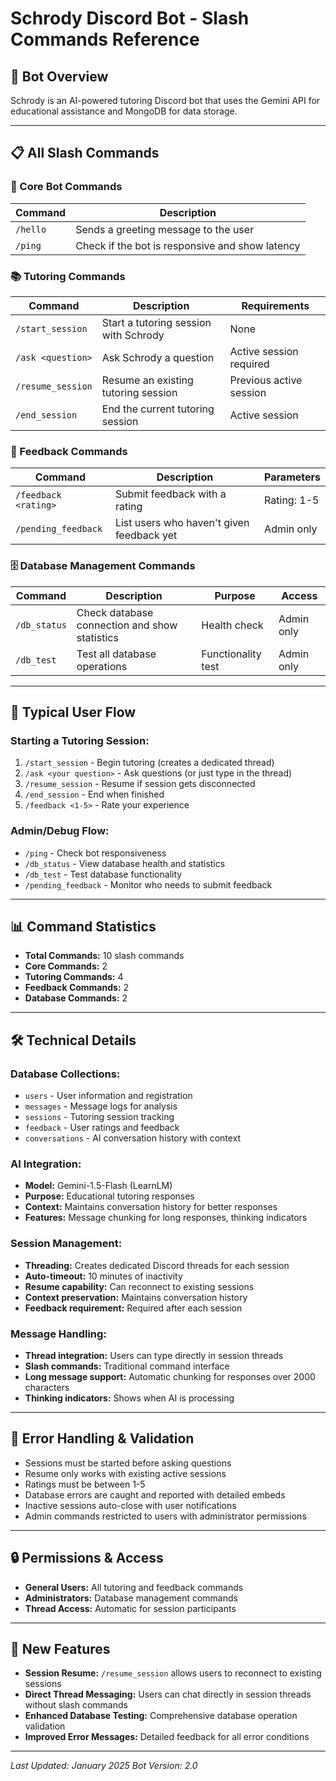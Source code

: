 
# Schrody Discord Bot - Slash Commands Reference

## 🤖 **Bot Overview**
Schrody is an AI-powered tutoring Discord bot that uses the Gemini API for educational assistance and MongoDB for data storage.

---

## 📋 **All Slash Commands**

### **🎯 Core Bot Commands**
| Command | Description |
|---------|-------------|
| `/hello` | Sends a greeting message to the user |
| `/ping` | Check if the bot is responsive and show latency |

### **📚 Tutoring Commands**
| Command | Description | Requirements |
|---------|-------------|--------------|
| `/start_session` | Start a tutoring session with Schrody | None |
| `/ask <question>` | Ask Schrody a question | Active session required |
| `/resume_session` | Resume an existing tutoring session | Previous active session |
| `/end_session` | End the current tutoring session | Active session |

### **💬 Feedback Commands**
| Command | Description | Parameters |
|---------|-------------|------------|
| `/feedback <rating>` | Submit feedback with a rating | Rating: 1-5 |
| `/pending_feedback` | List users who haven't given feedback yet | Admin only |

### **🗄️ Database Management Commands**
| Command | Description | Purpose | Access |
|---------|-------------|---------|--------|
| `/db_status` | Check database connection and show statistics | Health check | Admin only |
| `/db_test` | Test all database operations | Functionality test | Admin only |

---

## 🔄 **Typical User Flow**

### **Starting a Tutoring Session:**
1. `/start_session` - Begin tutoring (creates a dedicated thread)
2. `/ask <your question>` - Ask questions (or just type in the thread)
3. `/resume_session` - Resume if session gets disconnected
4. `/end_session` - End when finished
5. `/feedback <1-5>` - Rate your experience

### **Admin/Debug Flow:**
- `/ping` - Check bot responsiveness
- `/db_status` - View database health and statistics
- `/db_test` - Test database functionality
- `/pending_feedback` - Monitor who needs to submit feedback

---

## 📊 **Command Statistics**
- **Total Commands:** 10 slash commands
- **Core Commands:** 2
- **Tutoring Commands:** 4
- **Feedback Commands:** 2
- **Database Commands:** 2

---

## 🛠️ **Technical Details**

### **Database Collections:**
- `users` - User information and registration
- `messages` - Message logs for analysis
- `sessions` - Tutoring session tracking
- `feedback` - User ratings and feedback
- `conversations` - AI conversation history with context

### **AI Integration:**
- **Model:** Gemini-1.5-Flash (LearnLM)
- **Purpose:** Educational tutoring responses
- **Context:** Maintains conversation history for better responses
- **Features:** Message chunking for long responses, thinking indicators

### **Session Management:**
- **Threading:** Creates dedicated Discord threads for each session
- **Auto-timeout:** 10 minutes of inactivity
- **Resume capability:** Can reconnect to existing sessions
- **Context preservation:** Maintains conversation history
- **Feedback requirement:** Required after each session

### **Message Handling:**
- **Thread integration:** Users can type directly in session threads
- **Slash commands:** Traditional command interface
- **Long message support:** Automatic chunking for responses over 2000 characters
- **Thinking indicators:** Shows when AI is processing

---

## 🔧 **Error Handling & Validation**
- Sessions must be started before asking questions
- Resume only works with existing active sessions
- Ratings must be between 1-5
- Database errors are caught and reported with detailed embeds
- Inactive sessions auto-close with user notifications
- Admin commands restricted to users with administrator permissions

---

## 🔒 **Permissions & Access**
- **General Users:** All tutoring and feedback commands
- **Administrators:** Database management commands
- **Thread Access:** Automatic for session participants

---

## 🚀 **New Features**
- **Session Resume:** `/resume_session` allows users to reconnect to existing sessions
- **Direct Thread Messaging:** Users can chat directly in session threads without slash commands
- **Enhanced Database Testing:** Comprehensive database operation validation
- **Improved Error Messages:** Detailed feedback for all error conditions

---

*Last Updated: January 2025*
*Bot Version: 2.0*
